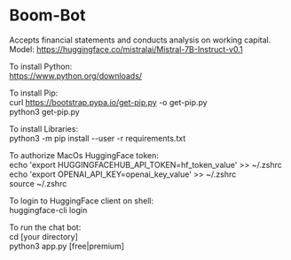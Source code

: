 # Boom-Bot
Accepts financial statements and conducts analysis on working capital. <br>
Model: https://huggingface.co/mistralai/Mistral-7B-Instruct-v0.1<br>

To install Python:<br>
https://www.python.org/downloads/<br>

To install Pip:<br>
curl https://bootstrap.pypa.io/get-pip.py -o get-pip.py<br>
python3 get-pip.py<br>

To install Libraries:<br>
python3 -m pip install --user -r requirements.txt<br>

To authorize MacOs HuggingFace token:<br>
echo 'export HUGGINGFACEHUB_API_TOKEN=hf_token_value' >> ~/.zshrc<br>
echo 'export OPENAI_API_KEY=openai_key_value' >> ~/.zshrc<br>
source ~/.zshrc<br>

To login to HuggingFace client on shell:<br>
huggingface-cli login<br>

To run the chat bot:<br>
cd [your directory]<br>
python3 app.py [free|premium]
